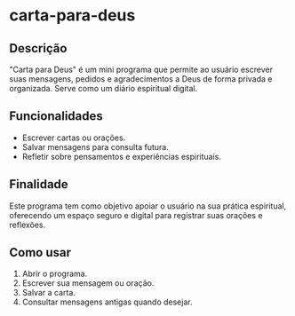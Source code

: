 # carta-para-deus

## Descrição
"Carta para Deus" é um mini programa que permite ao usuário escrever suas mensagens, pedidos e agradecimentos a Deus de forma privada e organizada. Serve como um diário espiritual digital.

## Funcionalidades
- Escrever cartas ou orações.
- Salvar mensagens para consulta futura.
- Refletir sobre pensamentos e experiências espirituais.

## Finalidade
Este programa tem como objetivo apoiar o usuário na sua prática espiritual, oferecendo um espaço seguro e digital para registrar suas orações e reflexões.

## Como usar
1. Abrir o programa.
2. Escrever sua mensagem ou oração.
3. Salvar a carta.
4. Consultar mensagens antigas quando desejar.
